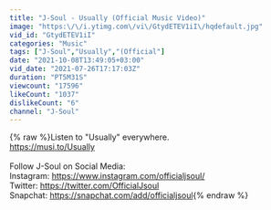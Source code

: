 ```yaml
---
title: "J-Soul - Usually (Official Music Video)"
image: "https:\/\/i.ytimg.com\/vi\/GtydETEV1iI\/hqdefault.jpg"
vid_id: "GtydETEV1iI"
categories: "Music"
tags: ["J-Soul","Usually","(Official"]
date: "2021-10-08T13:49:05+03:00"
vid_date: "2021-07-26T17:17:03Z"
duration: "PT5M31S"
viewcount: "17596"
likeCount: "1037"
dislikeCount: "6"
channel: "J-Soul"
---
```

{% raw %}Listen to &quot;Usually&quot; everywhere.<br /><a rel="nofollow" target="blank" href="https://musi.to/Usually">https://musi.to/Usually</a><br /><br />Follow J-Soul on Social Media:<br />Instagram: <a rel="nofollow" target="blank" href="https://www.instagram.com/officialjsoul/">https://www.instagram.com/officialjsoul/</a><br />Twitter: <a rel="nofollow" target="blank" href="https://twitter.com/OfficialJsoul">https://twitter.com/OfficialJsoul</a><br />Snapchat: <a rel="nofollow" target="blank" href="https://snapchat.com/add/officialjsoul">https://snapchat.com/add/officialjsoul</a>{% endraw %}
